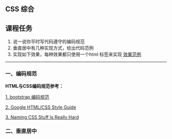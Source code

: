 ## CSS 综合

## 课程任务

1.  说一说你平时写代码遵守的编码规范
2.  垂直居中有几种实现方式，给出代码范例
3.  实现如下效果，每种效果都只使用一个html 标签来实现 [效果范例](http://book.jirengu.com/jirengu-inc/task/%E8%80%81%E4%BB%BB%E5%8A%A1%E4%BB%A3%E7%A0%81/10-2.html)

---

### 一、编码规范

**HTML与CSS编码规范参考：**

[1. bootstrap 编码规范](http://codeguide.bootcss.com/)

[2. Google HTML/CSS Style Guide](https://google.github.io/styleguide/htmlcssguide.xml)

[3. Naming CSS Stuff Is Really Hard](http://codeguide.bootcss.com/)

### 二、垂直居中

[]()